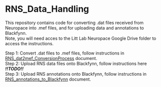 # RNS_Data_Handling

This repository contains code for converting .dat files received from Neuropace into .mef files, and for uploading data and annotations to Blackfynn.	
Note, you will need acces to the Litt Lab Neuropace Google Drive folder to access the instructions.

Step 1: Convert .dat files to .mef files, follow instructions in [RNS_dat2mef_ConversionProcess](https://docs.google.com/document/d/1aXiWRMeYwVfB4AN6IHJ4NOTemEXYbyrTGBliTGvTZ8c/edit) document.	 
Step 2: Upload RNS data files onto Blackfynn, follow instructions here ***!!TODO!!***	 
Step 3: Upload RNS annotations onto Blackfynn, follow instructions in [RNS_annotations_to_Blackfynn](https://docs.google.com/document/d/1yuphq6hIXBlFlPky14yoIfu-UAbiahWYg3WsSE_5T18/edit) document.	 